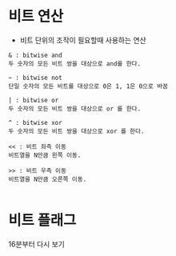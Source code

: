 # 비트 연산
- 비트 단위의 조작이 필요할때 사용하는 연산  
```Text
& : bitwise and
두 숫자의 모든 비트 쌍을 대상으로 and를 한다.  

~ : bitwise not
단일 숫자의 모든 비트를 대상으로 0은 1, 1은 0으로 바꿈  

| : bitwise or
두 숫자의 모든 비트 쌍을 대상으로 or 를 한다.  

^ : bitwise xor
두 숫자의 모든 비트 쌍을 대상으로 xor 를 한다.  

<< : 비트 좌측 이동
비트열을 N만큼 왼쪽 이동.  

>> : 비트 우측 이동
비트열을 N만큼 오른쪽 이동.  
```

```C++

```

# 비트 플래그
16분부터 다시 보기
